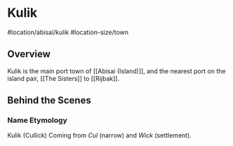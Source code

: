 # Kulik
#location/abisai/kulik #location-size/town

## Overview
Kulik is the main port town of [[Abisai (Island)]], and the nearest port on the island pair, [[The Sisters]] to [[Rijbak]].

## Behind the Scenes
### Name Etymology
Kulik (Cullick) Coming from *Cul* (narrow) and *Wick* (settlement).

